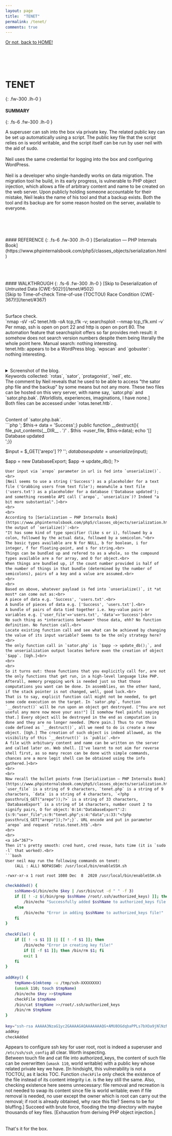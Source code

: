```yaml
---
layout: page
title:  "TENET"
permalink: /tenet/
comments: true
---
```

[Or not, back to HOME!](/)<br>
<br>
<br>
<br>
<br>
# TENET
{: .fw-300 .lh-0 }
#### SUMMARY
{: .fs-6 .fw-300 .lh-0 }
<!-- excerpt-start -->
A superuser can ssh into the box via private key. The related public key can be set up automatically using a script. The public key file that the script relies on is world writable, and the script itself can be run by user neil with the aid of sudo.<br>
<br>
Neil uses the same credential for logging into the box and configuring WordPress.<br>
<br>
Neil is a developer who single-handedly works on data migration. The migration tool he build, in its early progress, is vulnerable to PHP object injection, which allows a file of arbitrary content and name to be created on the web server. Upon publicly holding someone accountable for their mistake, Neil leaks the name of his tool and that a backup exists. Both the tool and its backup are for some reason hosted on the server, available to everyone.<br>
<!-- excerpt-end -->
<br>
<br>
<br>
<br>
#### REFERENCE
{: .fs-6 .fw-300 .lh-0 }
[Serialization — PHP Internals Book](https://www.phpinternalsbook.com/php5/classes_objects/serialization.html)<br>
<br>
<br>
<br>
<br>
#### WALKTHROUGH
{: .fs-6 .fw-300 .lh-0 }
[Skip to Deserialization of Untrusted Data (CWE-502)!](/tenet/#502)<br>
[Skip to Time-of-check Time-of-use (TOCTOU) Race Condition (CWE-367)!](/tenet/#367)<br>
<br>
<br>
Surface check.<br>
`nmap -sV -sC tenet.htb -oA tcp_t1k -v; searchsploit --nmap tcp_t1k.xml -v`<br>
Per nmap, ssh is open on port 22 and http is open on port 80. The automation feature that searchsploit offers so far provides meh result: it somehow does not search version numbers despite them being literally the whole point here. Manual search: nothing interesting.<br>
tenet.htb: appears to be a WordPress blog. `wpscan` and `gobuster`: nothing interesting.<br>
<br>
<br>
<details close markdown="block">
<summary>
Screenshot of the blog.
</summary>
![](/assets/images/tenet/migration.png)
[We'll encounter this "a bit more substantial" something soon.]<br>
![](/assets/images/tenet/comment.png)
[Poor Neil.]<br>
![](/assets/images/tenet/beta.png)
[Can we just appreciate "this is where our worlds collide" being quite some way of saying "ye wanna test this thing that we build?" here?]<br>
</details>
Keywords collected: `rotas`, `sator`, `protagonist`, `neil`, etc.<br>
The comment by Neil reveals that he used to be able to access "the sator php file and the backup" by some means but not any more. These two files can be hosted on this very server, with name say, `sator.php` and `sator.php.bak`. [Worldlists, experiences, imaginations, I have none.]<br>
Both files can be accessed under `rotas.tenet.htb`.<br>
<br>
<br>
<a id="502">
Content of `sator.php.bak`.<br>
```php
<?php
class DatabaseExport{
	public $user_file = 'users.txt';
	public $data = '';
	public function update_db(){
		echo '[+] Grabbing users from text file <br>';
		$this-> data = 'Success';}
	public function __destruct(){
		file_put_contents(__DIR__ . '/' . $this ->user_file, $this->data);
		echo '[] Database updated <br>';}}

$input = $_GET['arepo'] ?? '';
$databaseupdate = unserialize($input);

$app = new DatabaseExport;
$app -> update_db();
?>
```
User input via `arepo` parameter in url is fed into `unserialize()`.<br>
[Neil seems to use a string ('Success') as a placeholder for a text file ('Grabbing users from text file'); meanwhile a text file ('users.txt') as a placeholder for a database ('Database updated'); and something resemble API call (`arepo`, `unserialize`)? Indeed "a bit more substantial".]<br>
<br>
<br>
According to [Serialization — PHP Internals Book](https://www.phpinternalsbook.com/php5/classes_objects/serialization.html), the output of `serialize()`:<br>
"It has some kind of type specifier (like s or i), followed by a colon, followed by the actual data, followed by a semicolon."<br>
The basic types available are N for NULL, b for boolean, i for integer, f for floating-point, and s for string.<br>
Things can be bundled up and refered to as a whole, so the compound types available are a for array, and O for object.<br>
When things are bundled up, if the count number provided is half of the number of things in that bundle (determined by the number of semicolons), pairs of a key and a value are assumed.<br>
<br>
<br>
Based on above, whatever payload is fed into `unserialize()`, it *at most* can come out as:<br>
A piece of data e.g. 'Success', 'users.txt'.<br>
A bundle of pieces of data e.g. ['Success', 'users.txt'].<br>
A bundle of pairs of data tied together i.e. key-value pairs or variables e.g. ['user_file'=>'users.txt', 'data'=>'Success']<br>
No such thing as *interactions between* those data, ehh? No function definition. No function call.<br>
Locate existing function call and see what can be achieved by changing the value of its input variable? Seems to be the only strategy here?<br>
The only function call in `sator.php` is `$app -> update_db();`, and the unserialization output locates before even the creation of object `$app`. [Ugh.]<br>
<br>
<br>
So it turns out: those functions that you explicitly call for, are not the only functions that get run, in a high-level language like PHP. Afterall, memory prepping work is needed just so that those computations you want can be done. In assemblies, on the other hand, if the stack pointer is not changed, well, good luck.<br>
That is to say, explicit function call might not be needed, to get some code execution on the target. In `sator.php`, function `__destruct()` will be run upon an object get destroyed. ["You are not useful any more now move your ass!"] [I somehow feel painful saying that.] Every object will be destroyed in the end as computation is done and they are no longer needed. [More pain.] Thus to run those code defined as `__destruct()`, all we need to do is create a new object. [Ugh.] The creation of such object is indeed allowed, as the visibility of this `__destruct()` is `public`.<br>
A file with arbituary content and name can be written on the server and called later on. Web shell. [I've learnt to not aim for reverse shell first, as so many recon can be done with simple commands, chances are a more legit shell can be obtained using the info gathered.]<br>
<br>
<br>
Now recall the bullet points from [Serialization — PHP Internals Book](https://www.phpinternalsbook.com/php5/classes_objects/serialization.html). `user_file` is a string of 9 characters, `tenet.php` is a string of 9 characters, `data` is a string of 4 characters, `<?php passthru($_GET("arepo"));?>` is a string of 33 characters, `DatabaseExport` is a string of 14 characters, number count 2 to signify pairs, O for object:`0:14:"DatabaseExport":2:{s:9:"user_file";s:9:"tenet.php";s:4:"data";s:33:"<?php passthru($_GET["arepo"]);?>";}`. URL encode and put in parameter `arepo` and request `rotas.tenet.htb`.<br>
<br>
<br>
<a id="367">
Then it's pretty smooth: cred hunt, cred reuse, hats time (it is `sudo -l` that worked).<br>
```bash
User neil may run the following commands on tenet:
    (ALL : ALL) NOPASSWD: /usr/local/bin/enableSSH.sh
```
```bash
-rwxr-xr-x 1 root root 1080 Dec  8  2020 /usr/local/bin/enableSSH.sh
```
```bash
checkAdded() {
	sshName=$(/bin/echo $key | /usr/bin/cut -d " " -f 3)
	if [[ ! -z $(/bin/grep $sshName /root/.ssh/authorized_keys) ]]; then
		/bin/echo "Successfully added $sshName to authorized_keys file!"
	else
		/bin/echo "Error in adding $sshName to authorized_keys file!"
	fi
}

checkFile() {
	if [[ ! -s $1 ]] || [[ ! -f $1 ]]; then
		/bin/echo "Error in creating key file!"
		if [[ -f $1 ]]; then /bin/rm $1; fi
		exit 1
	fi
}

addKey() {
	tmpName=$(mktemp -u /tmp/ssh-XXXXXXXX)
	(umask 110; touch $tmpName)
	/bin/echo $key >>$tmpName
	checkFile $tmpName
	/bin/cat $tmpName >>/root/.ssh/authorized_keys
	/bin/rm $tmpName
}

key="ssh-rsa AAAAA3NzaG1yc2GAAAAGAQAAAAAAAQG+AMU8OGdqbaPPLs7bXOa9jNlNzNOgXiQh6ih2WOhVgGjqr2449ZtsGvSruYibxN+MQLG59VkuLNU4NNiadGry0wT7zpALGg2Gl3A0bQnN13YkL3AA8TlUypAuocPVZWOVmNjGlftZG9AP656hL+c9RfqvNLVcvvQvhNNbAvzaGR2XOVOVfxt+AmVLGTlSqgRXi6NyqdzG5Nkn9LGZGa9hcwM8+4nT43N6N31lNhx4NeGabNx33b25lqermjA+RGWMvGN8siaGskvgaSbuzaMGV9N8umLp6lNo5fqSpiGN8MQSNsXa3xXG+kplLn2W+pbzbgwTNNw0p+Urjbl root@ubuntu"
addKey
checkAdded
```
Appears to configure ssh key for user root, root is indeed a superuser and `/etc/ssh/ssh_config` all clear. Worth inspecting.<br>
Between touch file and cat file into authorized_keys, the content of such file can be overwritten (`umask 110`, world writable) with a public key whose related private key we have. [In hindsight, this vulnerability is not a TOCTOU, as it lacks TOC. Function `checkFile` only check the existence of the file instead of its content integrity i.e. is the key still the same. Also, checking existence here seems unnecessary: file removal and recreation is not needed to swap its content since file is world writable; even if file removal is needed, no user except the owner which is root can carry out the removal; if root is already obtained, why race this file? Seems to be for bluffing.] Succeed with brute force, flooding the tmp directory with maybe thousands of key files. [Exhaustion from deriving PHP object injection.]<br>
<br>
<br>
That's it for the box.<br>
